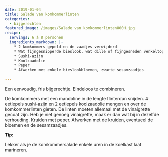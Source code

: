 ```yaml
---
date: 2019-01-04
title: Salade van komkommerlinten
categories:
  - bijgerechten
featured_image: /images/Salade van komkommerlinten800H.jpg
recipe:
  servings: 6 à 8 personen
  ingredients_markdown: |-
    * 2 komkommers gepeld en de zaadjes verwijderd    * Wat fijngesnipperde bieslook, wat dille of fijngesneden venkeltopjes    * Sushi-azijn    * Koolzaadolie    * Peper     * Afwerken met enkele bieslookbloemen, zwarte sesamzaadjes  
---
```

Een eenvoudig, fris bijgerechtje. Eindeloos te combineren.

<!--more-->

De komkommers met een mandoline in de lengte flinterdun snijden.4 eetlepels sushi-azijn en 2 eetlepels koolzaadolie mengen en over de komkommerlinten gieten.De linten moeten allemaal met de vinaigrette gecoat zijn. Heb je niet genoeg vinaigrette, maak er dan wat bij in dezelfde verhouding.Kruiden met peper.Afwerken met de kruiden, eventueel de bloemen en de sesamzaadjes.

<b>Tip: </b>

Lekker als je de komkommersalade enkele uren in de koelkast laat marineren.


